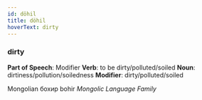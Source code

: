 ```yaml
---
id: döhil
title: döhil
hoverText: dirty
---
```


### dirty

**Part of Speech**: Modifier
**Verb**: to be dirty/polluted/soiled
**Noun**: dirtiness/pollution/soiledness
**Modifier**: dirty/polluted/soiled

Mongolian бохир bohir 
*Mongolic Language Family*